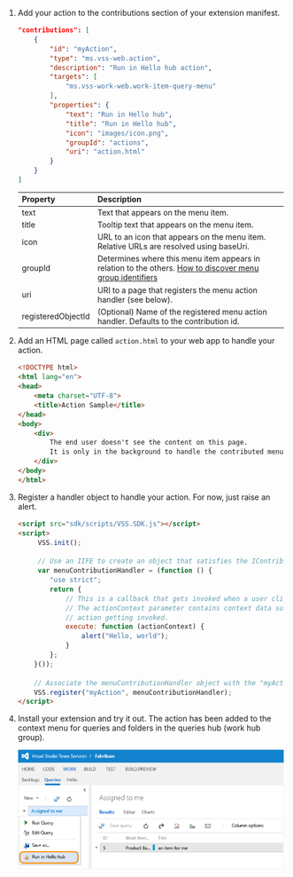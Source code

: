 1. Add your action to the contributions section of your extension manifest.

    ```json
    "contributions": [
        {
            "id": "myAction",
            "type": "ms.vss-web.action",
            "description": "Run in Hello hub action",
            "targets": [
                "ms.vss-work-web.work-item-query-menu"
            ],
            "properties": {
                "text": "Run in Hello hub",
                "title": "Run in Hello hub",
                "icon": "images/icon.png",
                "groupId": "actions",
                "uri": "action.html"
            }
        }
    ]
    ```

   |      Property      |                                                                      Description                                                                       |
   |--------------------|--------------------------------------------------------------------------------------------------------------------------------------------------------|
   |        text        |                                                        Text that appears on the menu item.                                                         |
   |       title        |                                                    Tooltip text that appears on the menu item.                                                     |
   |        icon        |                              URL to an icon that appears on the menu item. Relative URLs are resolved using baseUri.                               |
   |      groupId       | Determines where this menu item appears in relation to the others. [How to discover menu group identifiers](../../overview.md) |
   |        uri         |                                           URI to a page that registers the menu action handler (see below).                                            |
   | registeredObjectId |                                (Optional) Name of the registered menu action handler. Defaults to the contribution id.                                 |


2. Add an HTML page called ```action.html``` to your web app to handle your action.

    ```html
    <!DOCTYPE html>
    <html lang="en">
    <head>
        <meta charset="UTF-8">
        <title>Action Sample</title>
    </head>
    <body>
        <div>
            The end user doesn't see the content on this page.
            It is only in the background to handle the contributed menu item being clicked.
        </div>
    </body>
    </html>
    ```

3. Register a handler object to handle your action. For now, just raise an alert.

    ```html
    <script src="sdk/scripts/VSS.SDK.js"></script>
    <script>
         VSS.init();

         // Use an IIFE to create an object that satisfies the IContributedMenuSource contract
         var menuContributionHandler = (function () {
            "use strict";
            return {
                // This is a callback that gets invoked when a user clicks the newly contributed menu item
                // The actionContext parameter contains context data surrounding the circumstances of this
                // action getting invoked.
                execute: function (actionContext) {
                    alert("Hello, world");
                }
            };
        }());

        // Associate the menuContributionHandler object with the "myAction" menu contribution from the manifest.
        VSS.register("myAction", menuContributionHandler);
    </script>
    ```

4. Install your extension and try it out.
   The action has been added to the context menu for queries and folders in the queries hub (work hub group).

    ![action in the context menu of a query](../../media-procedures/create-action/action.png)